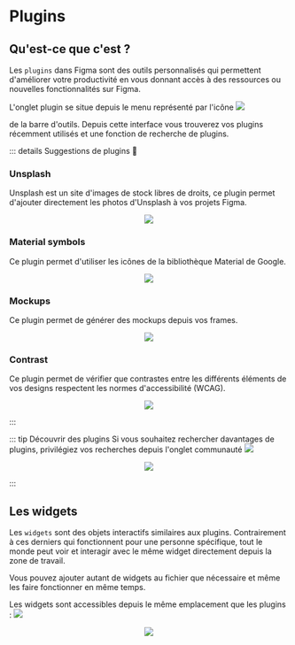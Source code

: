 # Plugins

## Qu'est-ce que c'est ?

Les `plugins` dans Figma sont des outils personnalisés qui permettent d'améliorer votre productivité en vous donnant accès à des ressources ou nouvelles fonctionnalités sur Figma.

L'onglet plugin se situe depuis le menu représenté par l'icône <img src="../../assets/img/figma/advanced-features/plugins/plugin-icon.png"></p> de la barre d'outils. Depuis cette interface vous trouverez vos plugins récemment utilisés et une fonction de recherche de plugins.

::: details Suggestions de plugins 🎲

### Unsplash

Unsplash est un site d'images de stock libres de droits, ce plugin permet d'ajouter directement les photos d'Unsplash à vos projets Figma.

<p align="center"><img src="../../assets/img/figma/advanced-features/plugins/unsplash.png"></p>

### Material symbols

Ce plugin permet d'utiliser les icônes de la bibliothèque Material de Google.

<p align="center"><img src="../../assets/img/figma/advanced-features/plugins/material-symbols.png"></p>

### Mockups

Ce plugin permet de générer des mockups depuis vos frames.

<p align="center"><img src="../../assets/img/figma/advanced-features/plugins/mockup.png"></p>

### Contrast

Ce plugin permet de vérifier que contrastes entre les différents éléments de vos designs respectent les normes d'accessibilité (WCAG).

<p align="center"><img src="../../assets/img/figma/advanced-features/plugins/contrast.png"></p>
:::

::: tip Découvrir des plugins
Si vous souhaitez rechercher davantages de plugins, privilégiez vos recherches depuis l'onglet communauté <img src="../../assets/img/figma/advanced-features/plugins/community-icon.png"></p> 

<p align="center"><img src="../../assets/img/figma/advanced-features/plugins/community.png"></p>
:::

## Les widgets

 Les `widgets` sont des objets interactifs similaires aux plugins. Contrairement à ces derniers qui fonctionnent pour une personne spécifique, tout le monde peut voir et interagir avec le même widget directement depuis la zone de travail.
 
 Vous pouvez ajouter autant de widgets au fichier que nécessaire et même les faire fonctionner en même temps.

 Les widgets sont accessibles depuis le même emplacement que les plugins : <img src="../../assets/img/figma/advanced-features/plugins/plugin-icon.png"></p> 

 <p align="center"><img src="../../assets/img/figma/advanced-features/plugins/widget.png"></p>